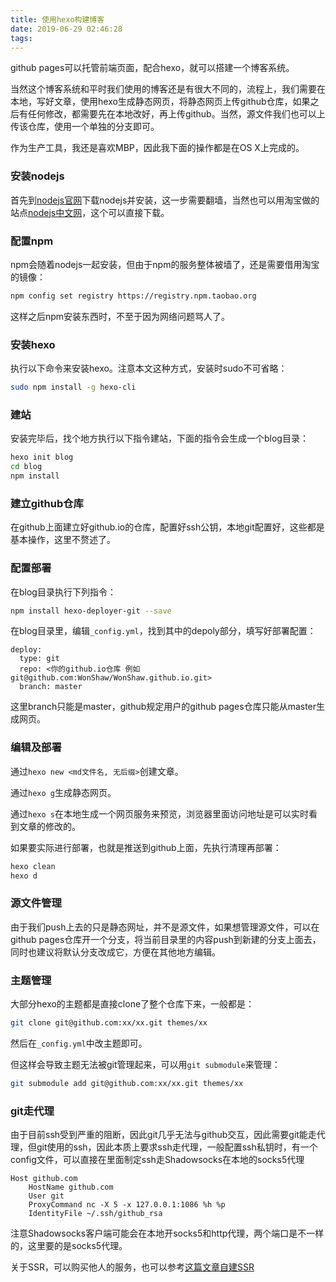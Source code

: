 ```yaml
---
title: 使用hexo构建博客
date: 2019-06-29 02:46:28
tags:
---
```




github pages可以托管前端页面，配合hexo，就可以搭建一个博客系统。

当然这个博客系统和平时我们使用的博客还是有很大不同的，流程上，我们需要在本地，写好文章，使用hexo生成静态网页，将静态网页上传github仓库，如果之后有任何修改，都需要先在本地改好，再上传github。当然，源文件我们也可以上传该仓库，使用一个单独的分支即可。

作为生产工具，我还是喜欢MBP，因此我下面的操作都是在OS X上完成的。

### 安装nodejs

首先到[nodejs官网](https://nodejs.org/en/)下载nodejs并安装，这一步需要翻墙，当然也可以用淘宝做的站点[nodejs中文网](http://nodejs.cn/download/)，这个可以直接下载。

### 配置npm

npm会随着nodejs一起安装，但由于npm的服务整体被墙了，还是需要借用淘宝的镜像：

```bash
npm config set registry https://registry.npm.taobao.org
```
这样之后npm安装东西时，不至于因为网络问题骂人了。

### 安装hexo

执行以下命令来安装hexo。注意本文这种方式，安装时sudo不可省略：

```bash
sudo npm install -g hexo-cli
```

### 建站

安装完毕后，找个地方执行以下指令建站，下面的指令会生成一个blog目录：

```bash
hexo init blog
cd blog
npm install
```

### 建立github仓库

在github上面建立好github.io的仓库，配置好ssh公钥，本地git配置好，这些都是基本操作，这里不赘述了。

### 配置部署

在blog目录执行下列指令：

```bash
npm install hexo-deployer-git --save
```

在blog目录里，编辑`_config.yml`，找到其中的depoly部分，填写好部署配置：

```
deploy:
  type: git
  repo: <你的github.io仓库 例如git@github.com:WonShaw/WonShaw.github.io.git>
  branch: master
```

这里branch只能是master，github规定用户的github pages仓库只能从master生成网页。

### 编辑及部署

通过`hexo new <md文件名, 无后缀>`创建文章。

通过`hexo g`生成静态网页。

通过`hexo s`在本地生成一个网页服务来预览，浏览器里面访问地址是可以实时看到文章的修改的。

如果要实际进行部署，也就是推送到github上面，先执行清理再部署：

```bash
hexo clean
hexo d
```

### 源文件管理

由于我们push上去的只是静态网址，并不是源文件，如果想管理源文件，可以在github pages仓库开一个分支，将当前目录里的内容push到新建的分支上面去，同时也建议将默认分支改成它，方便在其他地方编辑。

### 主题管理

大部分hexo的主题都是直接clone了整个仓库下来，一般都是：

```bash
git clone git@github.com:xx/xx.git themes/xx
```

然后在`_config.yml`中改主题即可。

但这样会导致主题无法被git管理起来，可以用`git submodule`来管理：

```bash
git submodule add git@github.com:xx/xx.git themes/xx
```

### git走代理

由于目前ssh受到严重的阻断，因此git几乎无法与github交互，因此需要git能走代理，但git使用的ssh，因此本质上要求ssh走代理，一般配置ssh私钥时，有一个config文件，可以直接在里面制定ssh走Shadowsocks在本地的socks5代理

```
Host github.com
    HostName github.com
    User git
    ProxyCommand nc -X 5 -x 127.0.0.1:1086 %h %p
    IdentityFile ~/.ssh/github_rsa
```

注意Shadowsocks客户端可能会在本地开socks5和http代理，两个端口是不一样的，这里要的是socks5代理。

关于SSR，可以购买他人的服务，也可以参考[这篇文章自建SSR](https://wonshaw.github.io/2019/06/deploy_ssr_on_ubuntu/)